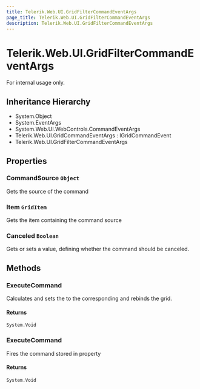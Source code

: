 ```yaml
---
title: Telerik.Web.UI.GridFilterCommandEventArgs
page_title: Telerik.Web.UI.GridFilterCommandEventArgs
description: Telerik.Web.UI.GridFilterCommandEventArgs
---
```


# Telerik.Web.UI.GridFilterCommandEventArgs

For internal usage only.

## Inheritance Hierarchy

* System.Object
* System.EventArgs
* System.Web.UI.WebControls.CommandEventArgs
* Telerik.Web.UI.GridCommandEventArgs : IGridCommandEvent
* Telerik.Web.UI.GridFilterCommandEventArgs

## Properties

###  CommandSource `Object`

Gets the source of the command

###  Item `GridItem`

Gets the item containing the command source

###  Canceled `Boolean`

Gets or sets a value, defining whether the command should be canceled.

## Methods

###  ExecuteCommand

Calculates and sets the  to the corresponding
                 and rebinds the grid.

#### Returns

`System.Void` 

###  ExecuteCommand

Fires the command stored in 
                property

#### Returns

`System.Void` 

